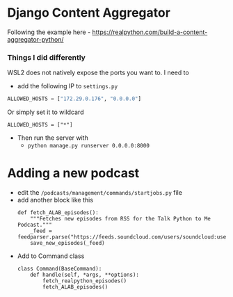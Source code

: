 # Django Content Aggregator

Following the example here - https://realpython.com/build-a-content-aggregator-python/

### Things I did differently

WSL2 does not natively expose the ports you want to. I need to 

- add the following IP to `settings.py`

```python
ALLOWED_HOSTS = ["172.29.0.176", "0.0.0.0"]
```
Or simply set it to wildcard
```
ALLOWED_HOSTS = ["*"]
```
- Then run the server with
    - `python manage.py runserver 0.0.0.0:8000`

# Adding a new podcast

- edit the `/podcasts/management/commands/startjobs.py` file
- add another block like this
    ```
    def fetch_ALAB_episodes():
        """Fetches new episodes from RSS for the Talk Python to Me Podcast."""
        _feed = feedparser.parse("https://feeds.soundcloud.com/users/soundcloud:users:684690716/sounds.rss")
        save_new_episodes(_feed)
    ```
- Add to Command class
    ```
    class Command(BaseCommand):
        def handle(self, *args, **options):
            fetch_realpython_episodes()
            fetch_ALAB_episodes()
    ```